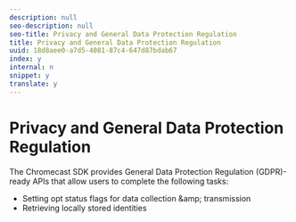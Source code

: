 ```yaml
---
description: null
seo-description: null
seo-title: Privacy and General Data Protection Regulation
title: Privacy and General Data Protection Regulation
uuid: 18d8aee0-a7d5-4081-87c4-647d87bdab67
index: y
internal: n
snippet: y
translate: y
---
```


# Privacy and General Data Protection Regulation

The Chromecast SDK provides General Data Protection Regulation (GDPR)-ready APIs that allow users to complete the following tasks:


* Setting opt status flags for data collection &amp;amp; transmission
* Retrieving locally stored identities

